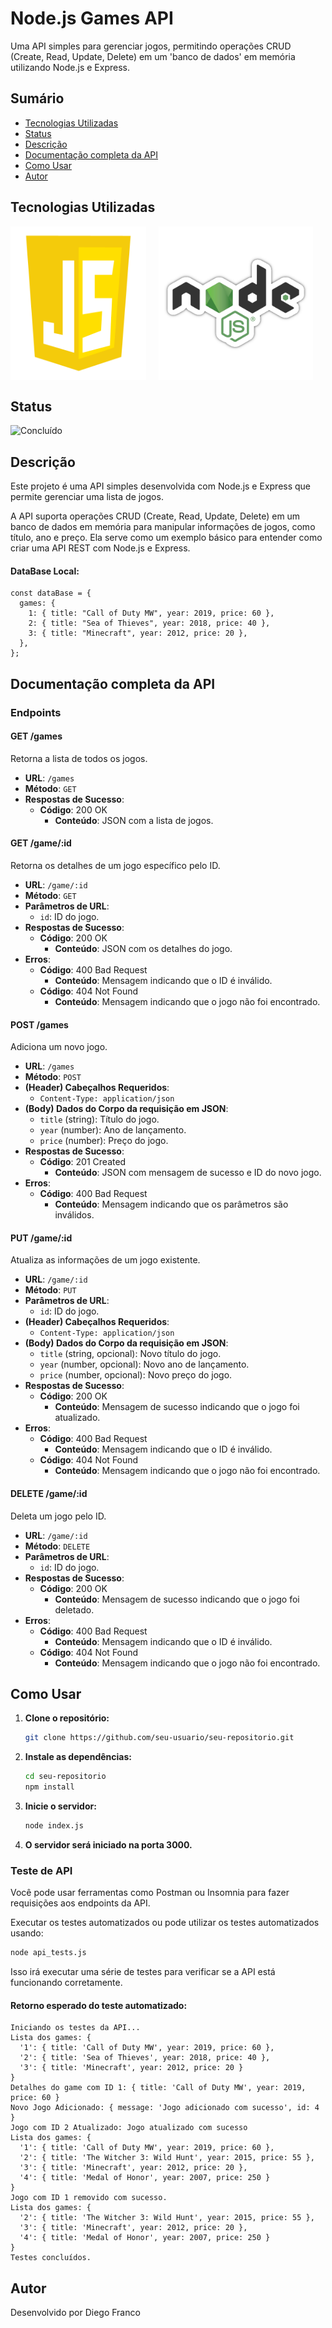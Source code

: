 # Node.js Games API

Uma API simples para gerenciar jogos, permitindo operações CRUD (Create, Read, Update, Delete) em um 'banco de dados' em memória utilizando Node.js e Express.

## Sumário

- [Tecnologias Utilizadas](#tecnologias-utilizadas)
- [Status](#status)
- [Descrição](#descrição)
- [Documentação completa da API](#documentação-completa-da-api)
- [Como Usar](#como-usar)
- [Autor](#autor)

## Tecnologias Utilizadas

<div style="display: flex; flex-direction: row;">
  <div style="margin-right: 20px; display: flex; justify-content: flex-start;">
    <img src="img/js.png" alt="Logo JavaScript" width="220"/>
  </div>
  <div style="margin-right: 20px; display: flex; justify-content: flex-start;">
    <img src="img/node.png" alt="Logo Node.js" width="250"/>
  </div>
</div>

## Status

![Concluído](http://img.shields.io/static/v1?label=STATUS&message=CONCLUIDO&color=GREEN&style=for-the-badge)

## Descrição

Este projeto é uma API simples desenvolvida com Node.js e Express que permite gerenciar uma lista de jogos.

A API suporta operações CRUD (Create, Read, Update, Delete) em um banco de dados em memória para manipular informações de jogos, como título, ano e preço. Ela serve como um exemplo básico para entender como criar uma API REST com Node.js e Express.

#### DataBase Local:

```
const dataBase = {
  games: {
    1: { title: "Call of Duty MW", year: 2019, price: 60 },
    2: { title: "Sea of Thieves", year: 2018, price: 40 },
    3: { title: "Minecraft", year: 2012, price: 20 },
  },
};
```

## Documentação completa da API

### Endpoints

#### GET /games

Retorna a lista de todos os jogos.

- **URL**: `/games`
- **Método**: `GET`
- **Respostas de Sucesso**:
  - **Código**: 200 OK
    - **Conteúdo**: JSON com a lista de jogos.

#### GET /game/:id

Retorna os detalhes de um jogo específico pelo ID.

- **URL**: `/game/:id`
- **Método**: `GET`
- **Parâmetros de URL**:
  - `id`: ID do jogo.
- **Respostas de Sucesso**:
  - **Código**: 200 OK
    - **Conteúdo**: JSON com os detalhes do jogo.
- **Erros**:
  - **Código**: 400 Bad Request
    - **Conteúdo**: Mensagem indicando que o ID é inválido.
  - **Código**: 404 Not Found
    - **Conteúdo**: Mensagem indicando que o jogo não foi encontrado.

#### POST /games

Adiciona um novo jogo.

- **URL**: `/games`
- **Método**: `POST`
- **(Header) Cabeçalhos Requeridos**:
  - `Content-Type: application/json`
- **(Body) Dados do Corpo da requisição em JSON**:
  - `title` (string): Título do jogo.
  - `year` (number): Ano de lançamento.
  - `price` (number): Preço do jogo.
- **Respostas de Sucesso**:
  - **Código**: 201 Created
    - **Conteúdo**: JSON com mensagem de sucesso e ID do novo jogo.
- **Erros**:
  - **Código**: 400 Bad Request
    - **Conteúdo**: Mensagem indicando que os parâmetros são inválidos.

#### PUT /game/:id

Atualiza as informações de um jogo existente.

- **URL**: `/game/:id`
- **Método**: `PUT`
- **Parâmetros de URL**:
  - `id`: ID do jogo.
- **(Header) Cabeçalhos Requeridos**:
  - `Content-Type: application/json`
- **(Body) Dados do Corpo da requisição em JSON**:
  - `title` (string, opcional): Novo título do jogo.
  - `year` (number, opcional): Novo ano de lançamento.
  - `price` (number, opcional): Novo preço do jogo.
- **Respostas de Sucesso**:
  - **Código**: 200 OK
    - **Conteúdo**: Mensagem de sucesso indicando que o jogo foi atualizado.
- **Erros**:
  - **Código**: 400 Bad Request
    - **Conteúdo**: Mensagem indicando que o ID é inválido.
  - **Código**: 404 Not Found
    - **Conteúdo**: Mensagem indicando que o jogo não foi encontrado.

#### DELETE /game/:id

Deleta um jogo pelo ID.

- **URL**: `/game/:id`
- **Método**: `DELETE`
- **Parâmetros de URL**:
  - `id`: ID do jogo.
- **Respostas de Sucesso**:
  - **Código**: 200 OK
    - **Conteúdo**: Mensagem de sucesso indicando que o jogo foi deletado.
- **Erros**:
  - **Código**: 400 Bad Request
    - **Conteúdo**: Mensagem indicando que o ID é inválido.
  - **Código**: 404 Not Found
    - **Conteúdo**: Mensagem indicando que o jogo não foi encontrado.

## Como Usar

1. **Clone o repositório:**

   ```bash
   git clone https://github.com/seu-usuario/seu-repositorio.git
   ```

2. **Instale as dependências:**

   ```bash
   cd seu-repositorio
   npm install
   ```

3. **Inicie o servidor:**

   ```bash
   node index.js
   ```

4. **O servidor será iniciado na porta 3000.**

### Teste de API

Você pode usar ferramentas como Postman ou Insomnia para fazer requisições aos endpoints da API.

Executar os testes automatizados ou pode utilizar os testes automatizados usando:

```bash
node api_tests.js
```

Isso irá executar uma série de testes para verificar se a API está funcionando corretamente.

#### Retorno esperado do teste automatizado:

```
Iniciando os testes da API...
Lista dos games: {
  '1': { title: 'Call of Duty MW', year: 2019, price: 60 },
  '2': { title: 'Sea of Thieves', year: 2018, price: 40 },
  '3': { title: 'Minecraft', year: 2012, price: 20 }
}
Detalhes do game com ID 1: { title: 'Call of Duty MW', year: 2019, price: 60 }
Novo Jogo Adicionado: { message: 'Jogo adicionado com sucesso', id: 4 }
Jogo com ID 2 Atualizado: Jogo atualizado com sucesso
Lista dos games: {
  '1': { title: 'Call of Duty MW', year: 2019, price: 60 },
  '2': { title: 'The Witcher 3: Wild Hunt', year: 2015, price: 55 },
  '3': { title: 'Minecraft', year: 2012, price: 20 },
  '4': { title: 'Medal of Honor', year: 2007, price: 250 }
}
Jogo com ID 1 removido com sucesso.
Lista dos games: {
  '2': { title: 'The Witcher 3: Wild Hunt', year: 2015, price: 55 },
  '3': { title: 'Minecraft', year: 2012, price: 20 },
  '4': { title: 'Medal of Honor', year: 2007, price: 250 }
}
Testes concluídos.
```

## Autor

Desenvolvido por Diego Franco
